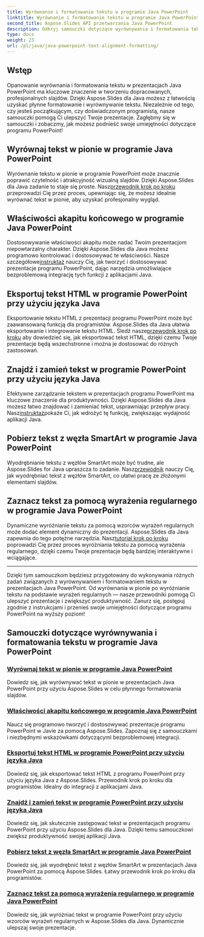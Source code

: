 ```yaml
---
title: Wyrównanie i formatowanie tekstu w programie Java PowerPoint
linktitle: Wyrównanie i formatowanie tekstu w programie Java PowerPoint
second_title: Aspose.Slides API przetwarzania Java PowerPoint
description: Odkryj samouczki dotyczące wyrównywania i formatowania tekstu w programie Java PowerPoint. Naucz się wyrównywać, formatować, eksportować i wyróżniać tekst za pomocą Aspose.Slides dla Java.
type: docs
weight: 23
url: /pl/java/java-powerpoint-text-alignment-formatting/
---
```

## Wstęp

Opanowanie wyrównania i formatowania tekstu w prezentacjach Java PowerPoint ma kluczowe znaczenie w tworzeniu dopracowanych, profesjonalnych slajdów. Dzięki Aspose.Slides dla Java możesz z łatwością uzyskać płynne formatowanie i wyrównywanie tekstu. Niezależnie od tego, czy jesteś początkującym, czy doświadczonym programistą, nasze samouczki pomogą Ci ulepszyć Twoje prezentacje. Zagłębmy się w samouczki i zobaczmy, jak możesz podnieść swoje umiejętności dotyczące programu PowerPoint!

## Wyrównaj tekst w pionie w programie Java PowerPoint
 Wyrównanie tekstu w pionie w programie PowerPoint może znacznie poprawić czytelność i atrakcyjność wizualną slajdów. Dzięki Aspose.Slides dla Java zadanie to staje się proste. Nasz[przewodnik krok po kroku](./vertically-align-text-java-powerpoint/) przeprowadzi Cię przez proces, upewniając się, że możesz idealnie wyrównać tekst w pionie, aby uzyskać profesjonalny wygląd.

## Właściwości akapitu końcowego w programie Java PowerPoint
Dostosowywanie właściwości akapitu może nadać Twoim prezentacjom niepowtarzalny charakter. Dzięki Aspose.Slides dla Java możesz programowo kontrolować i dostosowywać te właściwości. Nasze szczegółowe[instruktaż](./end-paragraph-properties-java-powerpoint/) nauczy Cię, jak tworzyć i dostosowywać prezentacje programu PowerPoint, dając narzędzia umożliwiające bezproblemową integrację tych funkcji z aplikacjami Java.

## Eksportuj tekst HTML w programie PowerPoint przy użyciu języka Java
 Eksportowanie tekstu HTML z prezentacji programu PowerPoint może być zaawansowaną funkcją dla programistów. Aspose.Slides dla Java ułatwia eksportowanie i integrowanie tekstu HTML. Śledź nasze[przewodnik krok po kroku](./export-html-text-powerpoint-java/) aby dowiedzieć się, jak eksportować tekst HTML, dzięki czemu Twoje prezentacje będą wszechstronne i można je dostosować do różnych zastosowań.

## Znajdź i zamień tekst w programie PowerPoint przy użyciu języka Java
 Efektywne zarządzanie tekstem w prezentacjach programu PowerPoint ma kluczowe znaczenie dla produktywności. Dzięki Aspose.Slides dla Java możesz łatwo znajdować i zamieniać tekst, usprawniając przepływ pracy. Nasz[instruktaż](./find-and-replace-text-powerpoint-java/)pokaże Ci, jak wdrożyć tę funkcję, zwiększając wydajność aplikacji Java.

## Pobierz tekst z węzła SmartArt w programie Java PowerPoint
 Wyodrębnianie tekstu z węzłów SmartArt może być trudne, ale Aspose.Slides for Java upraszcza to zadanie. Nasz[przewodnik](./get-text-from-smartart-node-java-powerpoint/) nauczy Cię, jak wyodrębniać tekst z węzłów SmartArt, co ułatwi pracę ze złożonymi elementami slajdów.

## Zaznacz tekst za pomocą wyrażenia regularnego w programie Java PowerPoint
 Dynamiczne wyróżnianie tekstu za pomocą wzorców wyrażeń regularnych może dodać element dynamiczny do prezentacji. Aspose.Slides dla Java zapewnia do tego potężne narzędzia. Nasz[tutorial krok po kroku](./highlight-text-using-regex-java-powerpoint/) poprowadzi Cię przez proces wyróżniania tekstu za pomocą wyrażenia regularnego, dzięki czemu Twoje prezentacje będą bardziej interaktywne i wciągające.

---

Dzięki tym samouczkom będziesz przygotowany do wykonywania różnych zadań związanych z wyrównywaniem i formatowaniem tekstu w prezentacjach Java PowerPoint. Od wyrównania w pionie po wyróżnianie tekstu na podstawie wyrażeń regularnych — nasze przewodniki pomogą Ci ulepszyć prezentacje i zwiększyć produktywność. Zanurz się, postępuj zgodnie z instrukcjami i przenieś swoje umiejętności dotyczące programu PowerPoint na wyższy poziom!
## Samouczki dotyczące wyrównywania i formatowania tekstu w programie Java PowerPoint
### [Wyrównaj tekst w pionie w programie Java PowerPoint](./vertically-align-text-java-powerpoint/)
Dowiedz się, jak wyrównywać tekst w pionie w prezentacjach Java PowerPoint przy użyciu Aspose.Slides w celu płynnego formatowania slajdów.
### [Właściwości akapitu końcowego w programie Java PowerPoint](./end-paragraph-properties-java-powerpoint/)
Naucz się programowo tworzyć i dostosowywać prezentacje programu PowerPoint w Javie za pomocą Aspose.Slides. Zapoznaj się z samouczkami i niezbędnymi wskazówkami dotyczącymi bezproblemowej integracji.
### [Eksportuj tekst HTML w programie PowerPoint przy użyciu języka Java](./export-html-text-powerpoint-java/)
Dowiedz się, jak eksportować tekst HTML z programu PowerPoint przy użyciu języka Java z Aspose.Slides. Przewodnik krok po kroku dla programistów. Idealny do integracji z aplikacjami Java.
### [Znajdź i zamień tekst w programie PowerPoint przy użyciu języka Java](./find-and-replace-text-powerpoint-java/)
Dowiedz się, jak skutecznie zastępować tekst w prezentacjach programu PowerPoint przy użyciu Aspose.Slides dla Java. Dzięki temu samouczkowi zwiększ produktywność swojej aplikacji Java.
### [Pobierz tekst z węzła SmartArt w programie Java PowerPoint](./get-text-from-smartart-node-java-powerpoint/)
Dowiedz się, jak wyodrębnić tekst z węzłów SmartArt w prezentacjach Java PowerPoint za pomocą Aspose.Slides. Łatwy przewodnik krok po kroku dla programistów.
### [Zaznacz tekst za pomocą wyrażenia regularnego w programie Java PowerPoint](./highlight-text-using-regex-java-powerpoint/)
Dowiedz się, jak wyróżniać tekst w programie PowerPoint przy użyciu wzorców wyrażeń regularnych w Aspose.Slides dla Java. Dynamicznie ulepszaj swoje prezentacje.